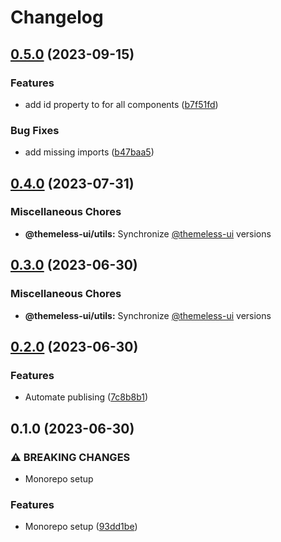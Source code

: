 # Changelog

## [0.5.0](https://github.com/jtiala/themeless-ui/compare/@themeless-ui/utils-v0.4.0...@themeless-ui/utils-v0.5.0) (2023-09-15)


### Features

* add id property to for all components ([b7f51fd](https://github.com/jtiala/themeless-ui/commit/b7f51fde6796c3b78b86ac840bc34d2191d3d1e2))


### Bug Fixes

* add missing imports ([b47baa5](https://github.com/jtiala/themeless-ui/commit/b47baa55bea7f43de1e7c0ec6fe9765b9c74d5f9))

## [0.4.0](https://github.com/jtiala/themeless-ui/compare/@themeless-ui/utils-v0.3.0...@themeless-ui/utils-v0.4.0) (2023-07-31)


### Miscellaneous Chores

* **@themeless-ui/utils:** Synchronize [@themeless-ui](https://github.com/themeless-ui) versions

## [0.3.0](https://github.com/jtiala/themeless-ui/compare/@themeless-ui/utils-v0.2.0...@themeless-ui/utils-v0.3.0) (2023-06-30)


### Miscellaneous Chores

* **@themeless-ui/utils:** Synchronize [@themeless-ui](https://github.com/themeless-ui) versions

## [0.2.0](https://github.com/jtiala/themeless-ui/compare/@themeless-ui/utils-v0.1.0...@themeless-ui/utils-v0.2.0) (2023-06-30)


### Features

* Automate publising ([7c8b8b1](https://github.com/jtiala/themeless-ui/commit/7c8b8b15c2f07054e8b6e723e259ba6467858fd5))

## 0.1.0 (2023-06-30)


### ⚠ BREAKING CHANGES

* Monorepo setup

### Features

* Monorepo setup ([93dd1be](https://github.com/jtiala/themeless-ui/commit/93dd1be93af8ff892fbe773d9d3f8e3f64d256cd))
